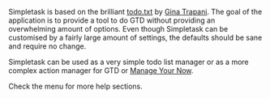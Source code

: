 Simpletask is based on the brilliant [todo.txt](http://todotxt.com) by [Gina Trapani](http://ginatrapani.org/).
The goal of the application is to provide a tool to do GTD without providing an overwhelming amount of
options. Even though Simpletask can be customised by a fairly large
amount of settings, the defaults should be sane and require no change.

Simpletask can be used as a very simple todo list manager or as a more
complex action manager for GTD or [Manage Your Now](MYN.md).

Check the menu for more help sections.